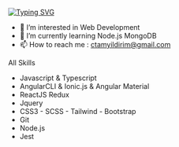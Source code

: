 [![Typing SVG](https://readme-typing-svg.demolab.com?font=Caveat&weight=300&size=25&pause=1000&width=435&lines=I'm+Cihan+Tamy%C4%B1ld%C4%B1r%C4%B1m)](https://git.io/typing-svg)




- 👀 I’m interested in Web Development
- 🌱 I’m currently learning Node.js MongoDB
- 📫 How to reach me : ctamyildirim@gmail.com

All Skills

- Javascript & Typescript
- AngularCLI & Ionic.js & Angular Material
- ReactJS Redux
- Jquery
- CSS3 - SCSS - Tailwind - Bootstrap 
- Git
- Node.js
- Jest

<!---
ctamyildirim/ctamyildirim is a ✨ special ✨ repository because its `README.md` (this file) appears on your GitHub profile.
You can click the Preview link to take a look at your changes.
--->

